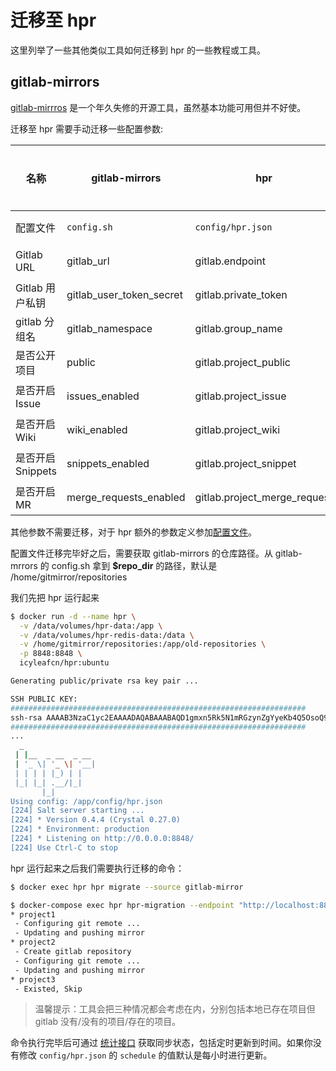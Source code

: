 # 迁移至 hpr

这里列举了一些其他类似工具如何迁移到 hpr 的一些教程或工具。

## gitlab-mirrors

[gitlab-mirrros](https://github.com/samrocketman/gitlab-mirrors) 是一个年久失修的开源工具，虽然基本功能可用但并不好使。

迁移至 hpr 需要手动迁移一些配置参数:

名称 | gitlab-mirrors | hpr | 是否可选
---|---|---|---
配置文件 | `config.sh` | `config/hpr.json` | **必须**
Gitlab URL | gitlab_url | gitlab.endpoint | **必须**
Gitlab 用户私钥 | gitlab_user_token_secret | gitlab.private_token | **必须**
gitlab 分组名 | gitlab_namespace | gitlab.group_name | **必须**
是否公开项目 | public | gitlab.project_public | 可选
是否开启 Issue | issues_enabled | gitlab.project_issue | 可选
是否开启 Wiki | wiki_enabled | gitlab.project_wiki | 可选
是否开启 Snippets | snippets_enabled | gitlab.project_snippet | 可选
是否开启 MR | merge_requests_enabled | gitlab.project_merge_request | 可选

其他参数不需要迁移，对于 hpr 额外的参数定义参加[配置文件](configuration.md)。

配置文件迁移完毕好之后，需要获取 gitlab-mirrors 的仓库路径。从 gitlab-mrrors 的 config.sh 拿到 **$repo_dir** 的路径，默认是 /home/gitmirror/repositories

我们先把 hpr 运行起来

```bash
$ docker run -d --name hpr \
  -v /data/volumes/hpr-data:/app \
  -v /data/volumes/hpr-redis-data:/data \
  -v /home/gitmirror/repositories:/app/old-repositories \
  -p 8848:8848 \
  icyleafcn/hpr:ubuntu

Generating public/private rsa key pair ...

SSH PUBLIC KEY:
##################################################################
ssh-rsa AAAAB3NzaC1yc2EAAAADAQABAAABAQD1gmxn5Rk5N1mRGzynZgYyeKb4Q5OsoQ9erLZY1nP6i8ICL+Dn+b/6YoFUcdIBsE1sv9eu6fyP7TfdLD8FWV6qK9rJSwJFq3wTF6Liu+fOSHOpDffTcAQ5dciIzu/goheYwfKekcu6EiGTn9XdHtXwOgC0+T1OLu0dskUyMhyIsYxJiDlAJL6YFgMRXVE6HPZp3XfXP2BuVCo8WydfKgs8EyQ4pbQ3yGvvb2jUgeJX+Qb4OcbKyrO7i/L2KidE2Xzzxx6QBWNkPDvGnh0b12E6UApEq99cY5bURw7qSsOfY4ct1GgMHdsjeEN4olcIici+11+iQPR3VocePbFVxEt3 hpr@docker
##################################################################
...
  _
 | |__  _ __  _ __
 | '_ \| '_ \| '__|
 | | | | |_) | |
 |_| |_| .__/|_|
       |_|
Using config: /app/config/hpr.json
[224] Salt server starting ...
[224] * Version 0.4.4 (Crystal 0.27.0)
[224] * Environment: production
[224] * Listening on http://0.0.0.0:8848/
[224] Use Ctrl-C to stop
```

hpr 运行起来之后我们需要执行迁移的命令：

```bash
$ docker exec hpr hpr migrate --source gitlab-mirror
```


```bash
$ docker-compose exec hpr hpr-migration --endpoint "http://localhost:8848" /tmp/old-repositories
* project1
 - Configuring git remote ...
 - Updating and pushing mirror
* project2
 - Create gitlab repository
 - Configuring git remote ...
 - Updating and pushing mirror
* project3
 - Existed, Skip
```

> 温馨提示：工具会把三种情况都会考虑在内，分别包括本地已存在项目但 gitlab 没有/没有的项目/存在的项目。

命令执行完毕后可通过 [统计接口](api.md#id=统计信息) 获取同步状态，包括定时更新到时间。如果你没有修改 `config/hpr.json` 的 `schedule` 的值默认是每小时进行更新。
